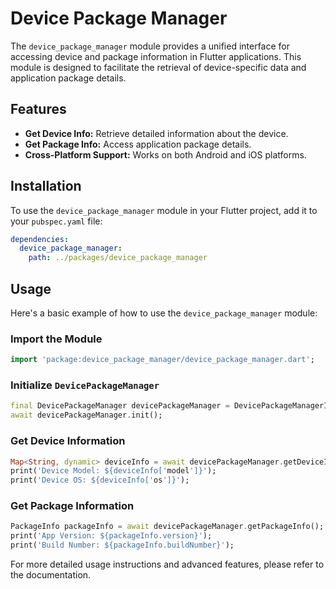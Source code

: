# Device Package Manager

The `device_package_manager` module provides a unified interface for accessing device and package information in Flutter applications. This module is designed to facilitate the retrieval of device-specific data and application package details.

## Features

- **Get Device Info:** Retrieve detailed information about the device.
- **Get Package Info:** Access application package details.
- **Cross-Platform Support:** Works on both Android and iOS platforms.

## Installation

To use the `device_package_manager` module in your Flutter project, add it to your `pubspec.yaml` file:

```yaml
dependencies:
  device_package_manager:
    path: ../packages/device_package_manager
```

## Usage

Here's a basic example of how to use the `device_package_manager` module:

### Import the Module

```dart
import 'package:device_package_manager/device_package_manager.dart';
```

### Initialize `DevicePackageManager`

```dart
final DevicePackageManager devicePackageManager = DevicePackageManagerImpl();
await devicePackageManager.init();
```

### Get Device Information

```dart
Map<String, dynamic> deviceInfo = await devicePackageManager.getDeviceInfo();
print('Device Model: ${deviceInfo['model']}');
print('Device OS: ${deviceInfo['os']}');
```

### Get Package Information

```dart
PackageInfo packageInfo = await devicePackageManager.getPackageInfo();
print('App Version: ${packageInfo.version}');
print('Build Number: ${packageInfo.buildNumber}');
```

For more detailed usage instructions and advanced features, please refer to the documentation.

